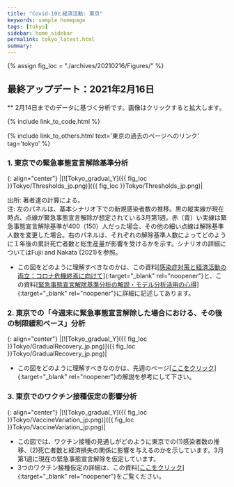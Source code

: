 ```yaml
---
title: "Covid-19と経済活動: 東京"
keywords: sample homepage
tags: [tokyo]
sidebar: home_sidebar
permalink: tokyo_latest.html
summary:
---
```


{% assign fig_loc = "./archives/20210216/Figures/" %}

## 最終アップデート：2021年2月16日
** 2月14日までのデータに基づく分析です。画像はクリックすると拡大します。

{% include link_to_code.html %}

{% include link_to_others.html text='東京の過去のページへのリンク' tag='tokyo' %}

### 1. 東京での緊急事態宣言解除基準分析

{: align="center"}
|[![Tokyo_gradual_Y]({{ fig_loc }}Tokyo/Thresholds_jp.png)]({{ fig_loc }}Tokyo/Thresholds_jp.png)|

<!-- この図表のバックデータは[ここ](./archives/20210216/Figures/Tokyo/BackData_Tokyo_20210216.xls)からダウンロードしてください。 -->
<!--この図表のバックデータは<a href="https://github.com/Covid19OutputJapan/Covid19OutputJapan.github.io/tree/main/archives/20210209/Figures/Tokyo/BackData_Tokyo_20210209.xls">ここ</a>からダウンロードしてください。-->

出所: 著者達の計算による。<br>
注: 左のパネルは、基本シナリオ下での新規感染者数の推移。黒の縦実線が現在時点、点線が緊急事態宣言解除が想定されている3月第1週。赤（青）い実線は緊急事態宣言解除基準が400（150）人だった場合、その他の細い点線は解除基準人数を変更した場合。右のパネルは、それぞれの解除基準人数によってどのように１年後の累計死亡者数と総生産量が影響を受けるかを示す。シナリオの詳細についてはFujii and Nakata (2021)を参照。

- この図をどのように理解すべきなのかは、この資料[[感染症対策と経済活動の両立：コロナ危機終焉に向けて]](./files/Covid19OutputJapan_20210206.pdf){:target="_blank" rel="noopener"}と、この資料[[緊急事態宣言解除基準分析の解説・モデル分析活用の心得]](./files/Covid19OutputJapan_Note_20210206.pdf){:target="_blank" rel="noopener"}に詳細に記述してあります。

### 2. 東京での「今週末に緊急事態宣言解除した場合における、その後の制限緩和ペース」分析

{: align="center"}
|[![Tokyo_gradual_Y]({{ fig_loc }}Tokyo/GradualRecovery_jp.png)]({{ fig_loc }}Tokyo/GradualRecovery_jp.png)|

- この図をどのように理解すべきなのかは、先週のページ[[ここをクリック]](./tokyo_20210209.html#1-東京での緊急事態宣言解除後の経済促進ペース分析){:target="_blank" rel="noopener"}の解説を参考にして下さい。

### 3. 東京でのワクチン接種仮定の影響分析

{: align="center"}
|[![Tokyo_gradual_Y]({{ fig_loc }}Tokyo/VaccineVariation_jp.png)]({{ fig_loc }}Tokyo/VaccineVariation_jp.png)|

- この図では、ワクチン接種の見通しがどのように東京での(1)感染者数の推移、(2)死亡者数と経済損失の関係に影響を与えるのかを示しています。3月第1週に現在の緊急事態宣言解除を仮定しています。
- 3つのワクチン接種仮定の詳細は、この資料[[ここをクリック]](./files/FujiiNakata_Vaccines_Slides_20210216.pdf){:target="_blank" rel="noopener"}をご覧ください。
